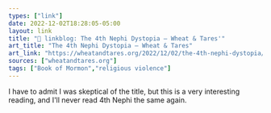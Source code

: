 ```yaml
---
types: ["link"]
date: 2022-12-02T18:28:05-05:00
layout: link
title: "🔗 linkblog: The 4th Nephi Dystopia – Wheat & Tares'"
art_title: "The 4th Nephi Dystopia – Wheat & Tares"
art_link: "https://wheatandtares.org/2022/12/02/the-4th-nephi-dystopia/"
sources: ["wheatandtares.org"]
tags: ["Book of Mormon","religious violence"]
---
```

I have to admit I was skeptical of the title, but this is a very interesting reading, and I'll never read 4th Nephi the same again.  
 
